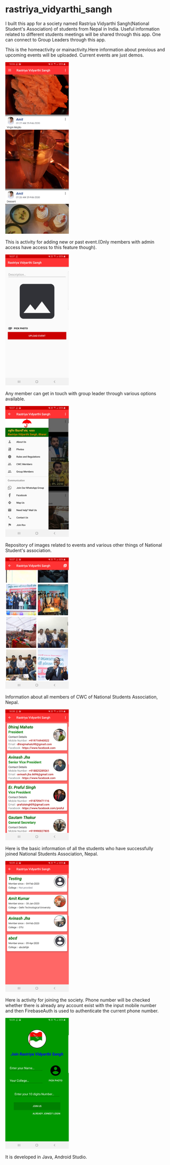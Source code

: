 # rastriya_vidyarthi_sangh
I built this app for a society named Rastriya Vidyarthi Sangh(National Student's Association) of students from Nepal in India.
Useful information related to different students meetings will be shared through this app.
One can connect to Group Leaders through this app.

This is the homeactivity or mainactivity.Here information about previous and upcoming events will be uploaded.
Current events are just demos.


<img src="Screenshot_20200409-180624_Rastriya Vidyarthi Sangh.jpg" width="200">

This is activity for adding new or past event.(Only members with admin access have access to this feature though).

<img src="Screenshot_20200409-180714_Rastriya Vidyarthi Sangh.jpg" width="200">

Any member can get in touch with group leader through various options available.

<img src="Screenshot_20200409-180729_Rastriya Vidyarthi Sangh.jpg" width="200">

Repository of images related to events and various other things of National Student's association.

<img src="Screenshot_20200409-180752_Rastriya Vidyarthi Sangh.jpg" width="200">

Information about all members of CWC of National Students Association, Nepal.

<img src="Screenshot_20200409-180808_Rastriya Vidyarthi Sangh.jpg" width="200">

Here is the basic information of all the students who have successfully joined National Students Association, Nepal.

<img src="Screenshot_20200409-180901_Rastriya Vidyarthi Sangh.jpg" width="200">

Here is activity for joining the society. Phone number will be checked whether there is already any 
account exist with the input mobile number and then FirebaseAuth is used to authenticate the current phone number.

<img src="Screenshot_20200409-180922_Rastriya Vidyarthi Sangh.jpg" width="200">

It is developed in Java, Android Studio.
